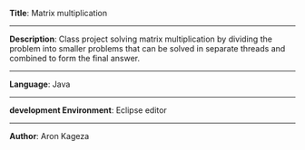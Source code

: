 <b>Title</b>: Matrix multiplication
<hr>
<b>Description</b>: Class project solving matrix multiplication by dividing the problem into smaller problems that can be solved in separate threads and combined to form the final answer.
<hr>
<b>Language</b>: Java
<hr>
<b>development Environment</b>: Eclipse editor
<hr>
<b>Author</b>: Aron Kageza
